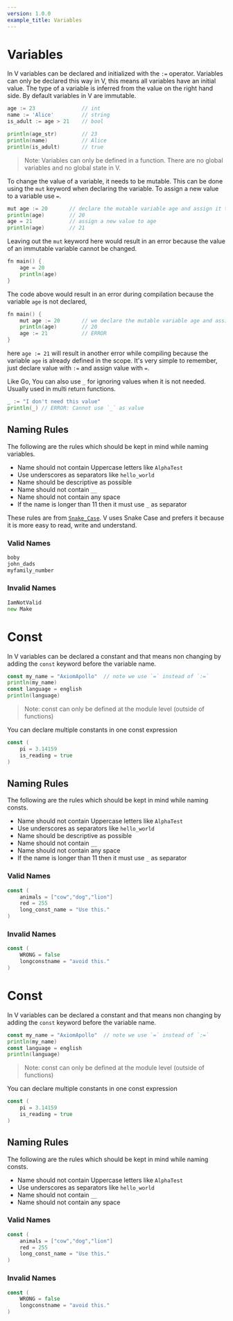 ```yaml
---
version: 1.0.0
example_title: Variables
---
```


# Variables

In V variables can be declared and initialized with the `:=` operator. Variables can only be declared this way in V, this means all variables have an initial value. The type of a variable is inferred from the value on the right hand side. By default variables in V are immutable.

```go
age := 23               // int
name := 'Alice'         // string
is_adult := age > 21    // bool

println(age_str)        // 23
println(name)           // Alice
println(is_adult)       // true
```

> Note: Variables can only be defined in a function. There are no global variables and no global state in V.

To change the value of a variable, it needs to be mutable. This can be done using the `mut` keyword when declaring the variable. To assign a new value to a variable use `=`.

```go
mut age := 20       // declare the mutable variable age and assign it to the value 20.
println(age)        // 20
age = 21            // assign a new value to age
println(age)        // 21
```

Leaving out the `mut` keyword here would result in an error because the value of an immutable variable cannot be changed.

```go
fn main() {
    age = 20
    println(age)
}
```

The code above would result in an error during compilation because the variable `age` is not declared,

```go
fn main() {
    mut age := 20       // we declare the mutable variable age and assign it to the value 20.
    println(age)        // 20
    age := 21           // ERROR
}
```

here `age := 21` will result in another error while compiling because the variable `age` is already defined in the scope. It's very simple to remember, just declare value with `:=` and assign value with `=`.

Like Go, You can also use `_` for ignoring values when it is not needed. Usually used in multi return functions.

```go
_ := "I don't need this value"
println(_) // ERROR: Cannot use `_` as value
```

## Naming Rules

The following are the rules which should be kept in mind while naming variables.

- Name should not contain Uppercase letters like `AlphaTest`
- Use underscores as separators like `hello_world`
- Name should be descriptive as possible
- Name should not contain `__`
- Name should not contain any space
- If the name is longer than 11 then it must use `_` as separator

These rules are from [`Snake_Case`](https://en.wikipedia.org/wiki/Snake_case). V uses Snake Case and prefers it because it is more easy to read, write and understand.

### Valid Names

```go
boby
john_dads
myfamily_number
```

### Invalid Names

```go
IamNotValid
new Make
```

# Const 

In V variables can be declared a constant and that means non changing by adding the `const` keyword before the variable name.

```go
const my_name = "AxiomApollo"  // note we use `=` instead of `:=`
println(my_name)
const language = english
println(language)
```
>Note: const can only be defined at the module level (outside of functions)

You can declare multiple constants in one const expression

```go
const (
    pi = 3.14159
    is_reading = true
)
```

## Naming Rules

The following are the rules which should be kept in mind while naming consts.

- Name should not contain Uppercase letters like `AlphaTest`
- Use underscores as separators like `hello_world`
- Name should be descriptive as possible
- Name should not contain `__`
- Name should not contain any space
- If the name is longer than 11 then it must use `_` as separator

### Valid Names

```go
const (
    animals = ["cow","dog","lion"]
    red = 255
    long_const_name = "Use this."
)
```

### Invalid Names

```go
const (
    WRONG = false
    longconstname = "avoid this."
)
```
# Const 

In V variables can be declared a constant and that means non changing by adding the `const` keyword before the variable name.

```go
const my_name = "AxiomApollo"  // note we use `=` instead of `:=`
println(my_name)
const language = english
println(language)
```
>Note: const can only be defined at the module level (outside of functions)

You can declare multiple constants in one const expression

```go
const (
    pi = 3.14159
    is_reading = true
)
```

## Naming Rules

The following are the rules which should be kept in mind while naming consts.

- Name should not contain Uppercase letters like `AlphaTest`
- Use underscores as separators like `hello_world`
- Name should not contain `__`
- Name should not contain any space

### Valid Names

```go
const (
    animals = ["cow","dog","lion"]
    red = 255
    long_const_name = "Use this."
)
```

### Invalid Names

```go
const (
    WRONG = false
    longconstname = "avoid this."
)
```

